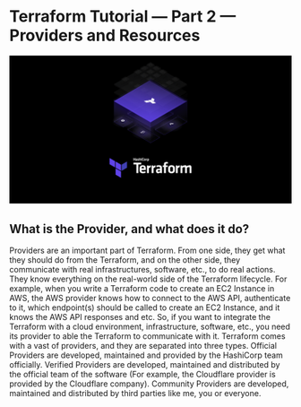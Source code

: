 # Terraform Tutorial — Part 2 — Providers and Resources

<p align="center">
  <img src="../images/terraform_logo.png" />
</p>

## What is the Provider, and what does it do?
Providers are an important part of Terraform. From one side, they get what they should do from the Terraform, and on the other side, they communicate with real infrastructures, software, etc., to do real actions. They know everything on the real-world side of the Terraform lifecycle. For example, when you write a Terraform code to create an EC2 Instance in AWS, the AWS provider knows how to connect to the AWS API, authenticate to it, which endpoint(s) should be called to create an EC2 Instance, and it knows the AWS API responses and etc. So, if you want to integrate the Terraform with a cloud environment, infrastructure, software, etc., you need its provider to able the Terraform to communicate with it. Terraform comes with a vast of providers, and they are separated into three types. Official Providers are developed, maintained and provided by the HashiCorp team officially. Verified Providers are developed, maintained and distributed by the official team of the software (For example, the Cloudflare provider is provided by the Cloudflare company). Community Providers are developed, maintained and distributed by third parties like me, you or everyone.
